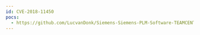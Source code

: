 ```yaml
---
id: CVE-2018-11450
pocs:
  - https://github.com/LucvanDonk/Siemens-Siemens-PLM-Software-TEAMCENTER-Reflected-Cross-Site-Scripting-XSS-vulnerability
---
```

